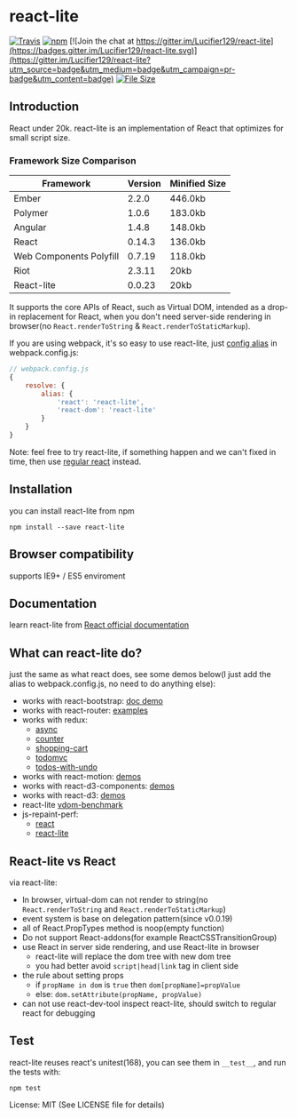 # react-lite

[![Travis](https://travis-ci.org/Lucifier129/react-lite.svg?branch=master)](https://travis-ci.org/Lucifier129/react-lite)
[![npm](https://img.shields.io/npm/v/react-lite.svg)](https://www.npmjs.com/package/react-lite)
[![Join the chat at https://gitter.im/Lucifier129/react-lite](https://badges.gitter.im/Lucifier129/react-lite.svg)](https://gitter.im/Lucifier129/react-lite?utm_source=badge&utm_medium=badge&utm_campaign=pr-badge&utm_content=badge)
[![File Size](https://badge-size.herokuapp.com/Lucifier129/react-lite/master/dist/react-lite.min.js.svg)](https://raw.githubusercontent.com/Lucifier129/react-lite/master/dist/react-lite.min.js)

## Introduction
React under 20k.
react-lite is an implementation of React that optimizes for small script size.
### Framework Size Comparison

| Framework              | Version    | Minified Size |
|------------------------|------------|---------------|
| Ember                  | 2.2.0      | 446.0kb       |
| Polymer                | 1.0.6      | 183.0kb       |
| Angular                | 1.4.8      | 148.0kb       |
| React                  | 0.14.3     | 136.0kb       |
| Web Components Polyfill| 0.7.19     | 118.0kb       |
| Riot                   | 2.3.11     | 20kb          |
| React-lite             | 0.0.23     | 20kb        |

It supports the core APIs of React, such as Virtual DOM, intended as a drop-in
replacement for React, when you don't need server-side rendering in browser(no `React.renderToString` & `React.renderToStaticMarkup`).

If you are using webpack, it's so easy to use react-lite, just [config alias](http://webpack.github.io/docs/configuration.html#resolve-alias) in webpack.config.js:

```javascript
// webpack.config.js
{
    resolve: {
        alias: {
            'react': 'react-lite',
            'react-dom': 'react-lite'
        }
    }
}
```

Note: feel free to try react-lite, if something happen and we can't fixed in time, then use [regular react](https://github.com/facebook/react) instead.
## Installation

you can install react-lite from npm

```shell
npm install --save react-lite
```

## Browser compatibility

supports IE9+ / ES5 enviroment


## Documentation

learn react-lite from [React official documentation](http://facebook.github.io/react/)

## What can react-lite do?

just the same as what react does, see some demos below(I just add the alias to webpack.config.js, no need to do anything else):

- works with react-bootstrap: [doc demo](http://react-lite-with-bootstrap.herokuapp.com/)
- works with react-router: [examples](http://react-lite-with-react-router.coding.io/)
- works with redux:
	* [async](http://lucifier129.github.io/redux-with-react-lite/async/index.html)
	* [counter](http://lucifier129.github.io/redux-with-react-lite/counter/index.html)
	* [shopping-cart](http://lucifier129.github.io/redux-with-react-lite/shopping-cart/index.html)
	* [todomvc](http://lucifier129.github.io/redux-with-react-lite/todomvc/index.html)
	* [todos-with-undo](http://lucifier129.github.io/redux-with-react-lite/todos-with-undo/index.html)
- works with react-motion: [demos](http://lucifier129.github.io/react-motion-with-react-lite/index.html)
- works with react-d3-components: [demos](http://lucifier129.github.io/react-d3-components-demos/)
- works with react-d3: [demos](http://lucifier129.github.io/react-d3-demos/)
- react-lite [vdom-benchmark](http://lucifier129.github.io/vdom-benchmark/)
- js-repaint-perf:
	* [react](http://lucifier129.github.io/react-lite-repaint-perf/react/index.html)
	* [react-lite](http://lucifier129.github.io/react-lite-repaint-perf/react/lite.html)

## React-lite vs React

via react-lite:
- In browser, virtual-dom can not render to string(no `React.renderToString` and `React.renderToStaticMarkup`)
- event system is base on delegation pattern(since v0.0.19)
- all of React.PropTypes method is noop(empty function)
- Do not support React-addons(for example ReactCSSTransitionGroup)
- use React in server side rendering, and use React-lite in browser
	* react-lite will replace the dom tree with new dom tree
	* you had better avoid `script|head|link` tag in client side
- the rule about setting props
	* if `propName in dom` is `true` then `dom[propName]=propValue`
	* else: `dom.setAttribute(propName, propValue)`
- can not use react-dev-tool inspect react-lite, should switch to regular react for debugging

## Test
react-lite reuses react's unitest(168), you can see them in `__test__`, and run the tests with:

```shell
npm test
```

License: MIT (See LICENSE file for details)
